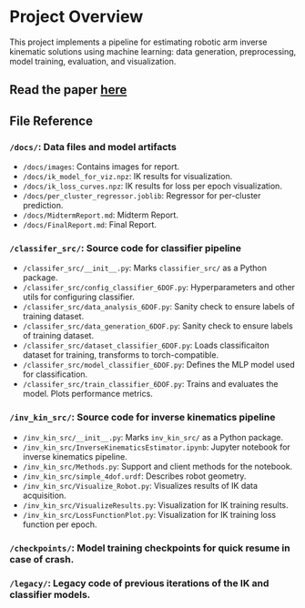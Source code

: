 # Project Overview
This project implements a pipeline for estimating robotic arm inverse kinematic solutions using machine learning: data generation, preprocessing, model training, evaluation, and visualization. 

## Read the paper [here](https://jmerrick6.github.io/InverseKinematics/)

## File Reference

### `/docs/`: Data files and model artifacts  
- `/docs/images`: Contains images for report.
- `/docs/ik_model_for_viz.npz`: IK results for visualization. 
- `/docs/ik_loss_curves.npz`: IK results for loss per epoch visualization. 
- `/docs/per_cluster_regressor.joblib`: Regressor for per-cluster prediction.
- `/docs/MidtermReport.md`: Midterm Report. 
- `/docs/FinalReport.md`: Final Report. 


### `/classifer_src/`: Source code for classifier pipeline
- `/classifer_src/__init__.py`: Marks `classifier_src/` as a Python package.  
- `/classifer_src/config_classifier_6DOF.py`: Hyperparameters and other utils for configuring classifier.
- `/classifer_src/data_analysis_6DOF.py`: Sanity check to ensure labels of training dataset.
- `/classifer_src/data_generation_6DOF.py`: Sanity check to ensure labels of training dataset.
- `/classifer_src/dataset_classifier_6DOF.py`: Loads classificaiton dataset for training, transforms to torch-compatible.
- `/classifer_src/model_classifier_6DOF.py`: Defines the MLP model used for classification.
- `/classifer_src/train_classifier_6DOF.py`: Trains and evaluates the model. Plots performance metrics. 


### `/inv_kin_src/`: Source code for inverse kinematics pipeline
- `/inv_kin_src/__init__.py`: Marks `inv_kin_src/` as a Python package.  
- `/inv_kin_src/InverseKinematicsEstimator.ipynb`: Jupyter notebook for inverse kinematics pipeline.
- `/inv_kin_src/Methods.py`: Support and client methods for the notebook.
- `/inv_kin_src/simple_4dof.urdf`: Describes robot geometry.
- `/inv_kin_src/Visualize_Robot.py`: Visualizes results of IK data acquisition.
- `/inv_kin_src/VisualizeResults.py`: Visualization for IK training results.
- `/inv_kin_src/LossFunctionPlot.py`: Visualization for IK training loss function per epoch.

### `/checkpoints/`: Model training checkpoints for quick resume in case of crash.


### `/legacy/`: Legacy code of previous iterations of the IK and classifier models.
